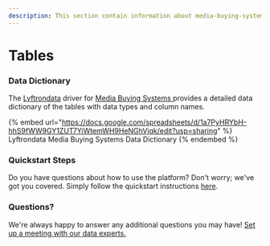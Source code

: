 ```yaml
---
description: This section contain information about media-buying-systems connector tables information
---
```


# Tables

### Data Dictionary

The [Lyftrondata](https://www.lyftrondata.com/) driver for [Media Buying Systems](https://www.lyftrondata.com/integration/media-buying-systems/)[ ](https://www.lyftrondata.com/integration/media-buying-systems/)provides a detailed data dictionary of the tables with data types and column names.

{% embed url="https://docs.google.com/spreadsheets/d/1a7PyHRYbH-hhS9fWW9GY1ZUT7YiWtemWH9HeNGhVjqk/edit?usp=sharing" %}
Lyftrondata Media Buying Systems Data Dictionary
{% endembed %}

### Quickstart Steps

Do you have questions about how to use the platform? Don't worry; we've got you covered. Simply follow the quickstart instructions [here](../../../../quickstart-steps.md).

### Questions? <a href="#questions" id="questions"></a>

We're always happy to answer any additional questions you may have! [Set up a meeting with our data experts.](https://www.lyftrondata.com/book-a-meeting/)

